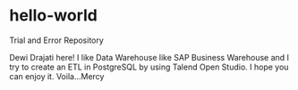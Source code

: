 # hello-world
Trial and Error Repository

Dewi Drajati here! I like Data Warehouse like SAP Business Warehouse and I try to create an ETL in PostgreSQL by using Talend Open Studio. 
I hope you can enjoy it. Voila...Mercy

